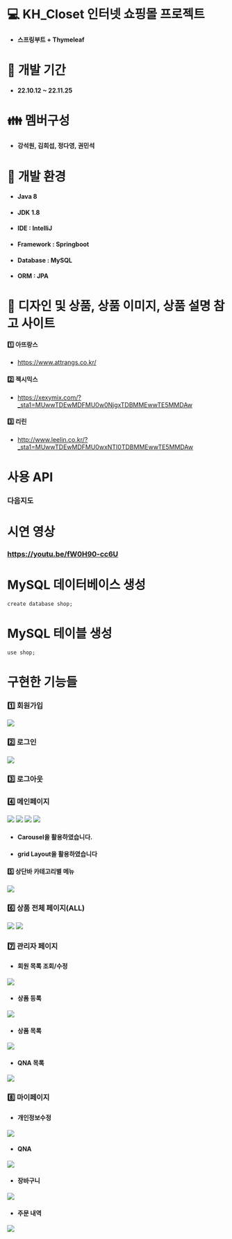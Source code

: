 # :computer: KH_Closet 인터넷 쇼핑몰 프로젝트
* #### 스프링부트 + Thymeleaf

# :date: 개발 기간
* #### 22.10.12 ~ 22.11.25 

# :family: 멤버구성
* #### 강석원, 김희섭, 정다영, 권민석

# :high_brightness: 개발 환경
* #### Java 8
* #### JDK 1.8
* #### IDE : IntelliJ
* #### Framework : Springboot
* #### Database : MySQL
* #### ORM : JPA

# :womans_clothes: 디자인 및 상품, 상품 이미지, 상품 설명 참고 사이트
#### :one: 아뜨랑스
* https://www.attrangs.co.kr/

#### :two: 젝시믹스
* https://xexymix.com/?_sta1=MUwwTDEwMDFMU0w0NjgxTDBMMEwwTE5MMDAw

#### :three: 리린
* http://www.leelin.co.kr/?_sta1=MUwwTDEwMDFMU0wxNTI0TDBMMEwwTE5MMDAw

# 사용 API
### 다음지도

# 시연 영상
### https://youtu.be/fW0H90-cc6U

# MySQL 데이터베이스 생성
<pre><code>create database shop;</code></pre>

# MySQL 테이블 생성
<pre><code>use shop;</code></pre>

# 구현한 기능들
### :one: 회원가입
<img src="https://user-images.githubusercontent.com/97165731/203781313-2a425191-212f-404c-a955-4d168b4c44b2.png">


### :two: 로그인
<img src="https://user-images.githubusercontent.com/97165731/203781390-3a5f20fe-2ce0-43a1-8540-164d2c8e106b.png">

### :three: 로그아웃


### :four: 메인페이지
<img src="https://user-images.githubusercontent.com/97165731/203781546-1b06becb-53b8-4f88-a982-59d0001570ce.png">
<img src="https://user-images.githubusercontent.com/97165731/203781592-8672edcd-e6f2-4802-8008-4c194298a8a3.png">
<img src="https://user-images.githubusercontent.com/97165731/203781684-13fc3ea7-46de-4cbb-8888-b3bf5b8cde6b.png">
<img src="https://user-images.githubusercontent.com/97165731/203781730-3b8ffa48-a6ca-4b9c-8966-f6383eed16fb.png">


* #### Carousel을 활용하였습니다.
* #### grid Layout을 활용하였습니다


#### :five: 상단바 카테고리별 메뉴
<img src="https://user-images.githubusercontent.com/97165731/203049253-2417587f-5f53-499a-b2d2-eaffdbb24bae.png">


### :six: 상품 전체 페이지(ALL)
<img src="https://user-images.githubusercontent.com/97165731/203783178-98b61ce1-9b92-45fa-88ba-4285136689d4.png">
<img src="https://user-images.githubusercontent.com/97165731/203783258-96abd55e-6abd-4928-b64f-311569f206e0.png">




### :seven: 관리자 페이지
* #### 회원 목록 조회/수정
<img src="https://user-images.githubusercontent.com/97165731/203782300-94614060-7fd1-4638-8766-970e5d98e710.png">
                                                                                                               
* #### 상품 등록
<img src="https://user-images.githubusercontent.com/97165731/203782382-57e65ca3-3e11-4c5a-b0be-dea93e0663fd.png">

* #### 상품 목록
<img src="https://user-images.githubusercontent.com/97165731/203782436-1da831d6-96e6-462c-908f-dcf97574770d.png">

* #### QNA 목록
<img src="https://user-images.githubusercontent.com/97165731/203782564-d65c704f-ef11-4446-b7ab-7c4dee1b50ef.png">


### :eight: 마이페이지
* #### 개인정보수정
<img src="https://user-images.githubusercontent.com/97165731/203782695-aa1b1c6b-eeb0-4b0c-9581-b125b006369e.png">

* #### QNA
<img src="https://user-images.githubusercontent.com/97165731/203782770-ac673b42-9fc9-476f-9497-fa2de5a0793a.png">

* #### 장바구니
<img src="https://user-images.githubusercontent.com/97165731/203782899-ed991df0-675e-48b0-861d-e0771125055f.png">

* #### 주문 내역
<img src="https://user-images.githubusercontent.com/97165731/203783044-a9175fab-5fc3-4aaa-9b1e-5b71390497de.png">
